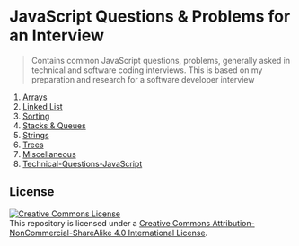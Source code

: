 # JavaScript Questions & Problems for an Interview

> Contains common JavaScript questions, problems, generally asked in technical and software coding interviews. This is based on my preparation and research for a software developer interview

1. [Arrays](https://github.com/Narahari-Sundaragopalan/JavaScript-Interview-Prep/tree/master/exercises/arrays)
2. [Linked List](https://github.com/Narahari-Sundaragopalan/JavaScript-Interview-Prep/tree/master/exercises/linkedlist)
3. [Sorting](https://github.com/Narahari-Sundaragopalan/JavaScript-Interview-Prep/tree/master/exercises/sorting)
4. [Stacks & Queues](https://github.com/Narahari-Sundaragopalan/JavaScript-Interview-Prep/tree/master/exercises/stacks%26queues)
5. [Strings](https://github.com/Narahari-Sundaragopalan/JavaScript-Interview-Prep/tree/master/exercises/strings)
6. [Trees](https://github.com/Narahari-Sundaragopalan/JavaScript-Interview-Prep/tree/master/exercises/trees)
7. [Miscellaneous](https://github.com/Narahari-Sundaragopalan/JavaScript-Interview-Prep/tree/master/exercises/misc)
8. [Technical-Questions-JavaScript](https://github.com/Narahari-Sundaragopalan/JavaScript-Interview-Questions/blob/master/questions/JS-questions.md)


## License

<a rel="license" href="http://creativecommons.org/licenses/by-nc-sa/4.0/"><img alt="Creative Commons License" style="border-width:0" src="https://i.creativecommons.org/l/by-nc-sa/4.0/88x31.png" /></a><br /><span xmlns:dct="http://purl.org/dc/terms/" property="dct:title">This repository</span> is licensed under a <a rel="license" href="http://creativecommons.org/licenses/by-nc-sa/4.0/">Creative Commons Attribution-NonCommercial-ShareAlike 4.0 International License</a>.
